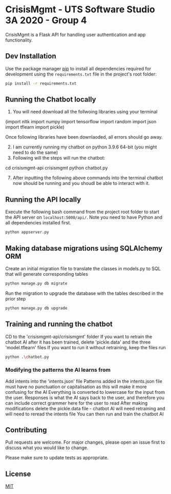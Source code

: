 # CrisisMgmt - UTS Software Studio 3A 2020 - Group 4

CrisisMgmt is a Flask API for handling user authentication and app functionality.

## Dev Installation

Use the package manager [pip](https://pip.pypa.io/en/stable/) to install all dependencies required for development using the `requirements.txt` file in the project's root folder:

```bash
pip install -r requirements.txt
```

## Running the Chatbot locally
1. You will need download all the follwoing libraries using your terminal

(import nltk
import numpy
import tensorflow
import random
import json
import tflearn
import pickle)

Once following libraries have been downlaoded, all errors should go away. 

2. I am currently running my chatbot on python 3.9.6 64-bit (you might need to do the same)
3. Following will the steps will run the chatbot: 

 cd crisismgmt-api
 crisismgmt
 python chatbot.py

7. After inputting the following above commands into the terminal chatbot now should be running and you shoudl be able to interact with it. 

## Running the API locally
Execute the following bash command from the project root folder to start the API server on `localhost:5000/api/`. Note you need to have Python and all dependencies installed first.
```bash
python appserver.py
```

## Making database migrations using SQLAlchemy ORM
Create an initial migration file to translate the classes in models.py to SQL that will generate corresponding tables
```bash
python manage.py db migrate
```
Run the migration to upgrade the database with the tables described in the prior step
```bash
python manage.py db upgrade
```

## Training and running the chatbot
CD to the 'crisismgmt-api/crisismgmt' folder
If you want to retrain the chatbot AI after it has been trained, delete 'pickle.data' and the three 'model.tflearn' files
If you want to run it without retraining, keep the files
run
```bash
python .\chatbot.py
```

### Modifying the patterns the AI learns from
Add intents into the 'intents.json' file
Patterns added in the intents.json file must have no punctuation or capitalisation as this will make it more confusing for the AI
Everything is converted to lowercase for the input from the user.
Responses is what the AI says back to the user, and therefore you can include correct grammer here for the user to read
After making modifications delete the pickle.data file - chatbot AI will need retraining and will need to reread the intents file
You can then run and train the chatbot AI

## Contributing
Pull requests are welcome. For major changes, please open an issue first to discuss what you would like to change.

Please make sure to update tests as appropriate.

## License
[MIT](https://choosealicense.com/licenses/mit/)
